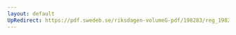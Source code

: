```yaml
---
layout: default
UpRedirect: https://pdf.swedeb.se/riksdagen-volumeG-pdf/198283/reg_198283__reg_02/reg_198283__reg_02_0053.pdf
---
```

